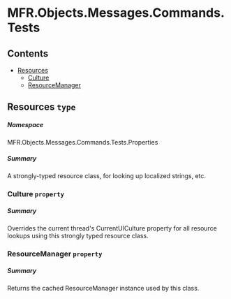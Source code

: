 <a name='assembly'></a>
# MFR.Objects.Messages.Commands.Tests

## Contents

- [Resources](#T-MFR-Objects-Messages-Commands-Tests-Properties-Resources 'MFR.Objects.Messages.Commands.Tests.Properties.Resources')
  - [Culture](#P-MFR-Objects-Messages-Commands-Tests-Properties-Resources-Culture 'MFR.Objects.Messages.Commands.Tests.Properties.Resources.Culture')
  - [ResourceManager](#P-MFR-Objects-Messages-Commands-Tests-Properties-Resources-ResourceManager 'MFR.Objects.Messages.Commands.Tests.Properties.Resources.ResourceManager')

<a name='T-MFR-Objects-Messages-Commands-Tests-Properties-Resources'></a>
## Resources `type`

##### Namespace

MFR.Objects.Messages.Commands.Tests.Properties

##### Summary

A strongly-typed resource class, for looking up localized strings, etc.

<a name='P-MFR-Objects-Messages-Commands-Tests-Properties-Resources-Culture'></a>
### Culture `property`

##### Summary

Overrides the current thread's CurrentUICulture property for all
  resource lookups using this strongly typed resource class.

<a name='P-MFR-Objects-Messages-Commands-Tests-Properties-Resources-ResourceManager'></a>
### ResourceManager `property`

##### Summary

Returns the cached ResourceManager instance used by this class.
